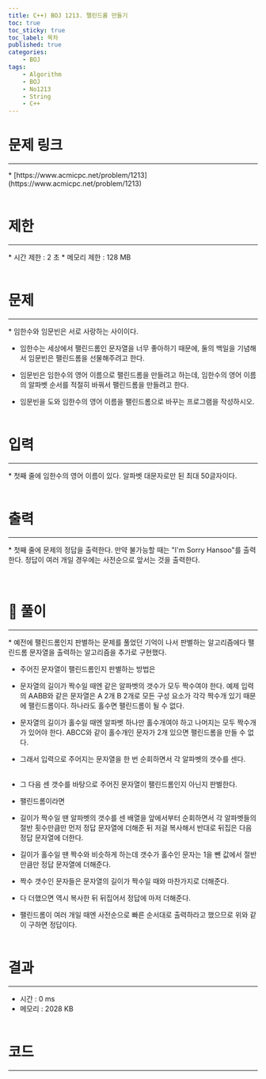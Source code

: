 ```yaml
---
title: C++) BOJ 1213. 팰린드롬 만들기
toc: true
toc_sticky: true
toc_label: 목차
published: true
categories:
    - BOJ
tags:
    - Algorithm
    - BOJ
    - No1213
    - String
    - C++
---
```


# 문제 링크
<hr>
* [https://www.acmicpc.net/problem/1213](https://www.acmicpc.net/problem/1213)<br><br>
 
# 제한
<hr>
* 시간 제한 : 2 초
* 메모리 제한 : 128 MB<br><br>

# 문제
<hr>
* 임한수와 임문빈은 서로 사랑하는 사이이다.
 
* 임한수는 세상에서 팰린드롬인 문자열을 너무 좋아하기 때문에, 둘의 백일을 기념해서 임문빈은 팰린드롬을 선물해주려고 한다.
 
* 임문빈은 임한수의 영어 이름으로 팰린드롬을 만들려고 하는데, 임한수의 영어 이름의 알파벳 순서를 적절히 바꿔서 팰린드롬을 만들려고 한다.
 
* 임문빈을 도와 임한수의 영어 이름을 팰린드롬으로 바꾸는 프로그램을 작성하시오.<br><br>

# 입력
<hr>
* 첫째 줄에 임한수의 영어 이름이 있다. 알파벳 대문자로만 된 최대 50글자이다.<br><br>

# 출력
<hr>
* 첫째 줄에 문제의 정답을 출력한다. 만약 불가능할 때는 "I'm Sorry Hansoo"를 출력한다. 정답이 여러 개일 경우에는 사전순으로 앞서는 것을 출력한다.<br><br><br>

# 👀 풀이
<hr>
* 예전에 팰린드롬인지 판별하는 문제를 풀었던 기억이 나서 판별하는 알고리즘에다 팰린드롬 문자열을 출력하는 알고리즘을 추가로 구현했다.<br>
 
* 주어진 문자열이 팰린드롬인지 판별하는 방법은
* 문자열의 길이가 짝수일 때엔 같은 알파벳의 갯수가 모두 짝수여야 한다. 예제 입력의 AABB와 같은 문자열은 A 2개 B 2개로 모든 구성 요소가 각각 짝수개 있기 때문에 팰린드롬이다. 하나라도 홀수면 팰린드롬이 될 수 없다.<br>
 
* 문자열의 길이가 홀수일 때엔 알파벳 하나만 홀수개여야 하고 나머지는 모두 짝수개가 있어야 한다. ABCC와 같이 홀수개인 문자가 2개 있으면 팰린드롬을 만들 수 없다.<br>
 
* 그래서 입력으로 주어지는 문자열을 한 번 순회하면서 각 알파벳의 갯수를 센다.<br><br>
 
 
* 그 다음 센 갯수를 바탕으로 주어진 문자열이 팰린드롬인지 아닌지 판별한다.
* 팰린드롬이라면
* 길이가 짝수일 땐 알파벳의 갯수를 센 배열을 앞에서부터 순회하면서 각 알파벳들의 절반 횟수만큼만 먼저 정답 문자열에 더해준 뒤 저걸 복사해서 반대로 뒤집은 다음 정답 문자열에 더한다.<br>
 
* 길이가 홀수일 땐 짝수와 비슷하게 하는데 갯수가 홀수인 문자는 1을 뺀 값에서 절반만큼만 정답 문자열에 더해준다.
* 짝수 갯수인 문자들은 문자열의 길이가 짝수일 때와 마찬가지로 더해준다.
* 다 더했으면 역시 복사한 뒤 뒤집어서 정답에 마저 더해준다.<br>
 
* 팰린드롬이 여러 개일 때엔 사전순으로 빠른 순서대로 출력하라고 했으므로 위와 같이 구하면 정답이다.<br><br>
 
# 결과 
<hr>

 * 시간 : 0 ms
 * 메모리 : 2028 KB<br><br>
 
# 코드
<hr>

<script src="https://gist.github.com/miro7923/0e431e2a9e5963c84a699a83ca8af0a4.js"></script>

